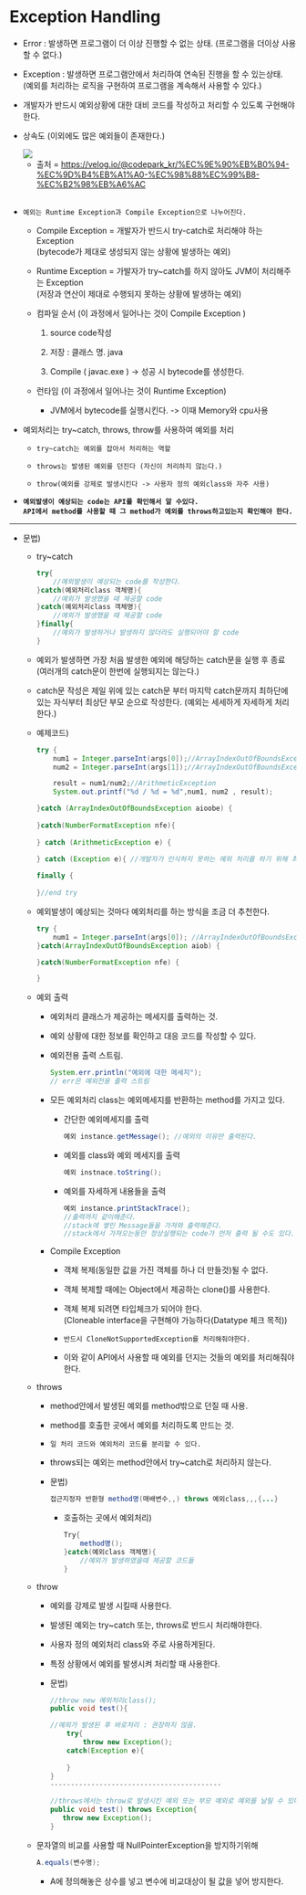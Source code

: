 Exception Handling
===

* Error : 발생하면 프로그램이 더 이상 진행할 수 없는 상태. (프로그램을 더이상 사용할 수 없다.)

* Exception : 발생하면 프로그램안에서 처리하여 연속된 진행을 할 수 있는상태. <br>(예외를 처리하는 로직을 구현하여 프로그램을 계속해서 사용할 수 있다.)

* 개발자가 반드시 예외상황에 대한 대비 코드를 작성하고 처리할 수 있도록 구현해야 한다.

* 상속도 (이외에도 많은 예외들이 존재한다.)

    <img src = https://user-images.githubusercontent.com/74294325/100398518-5424fa00-3092-11eb-96da-cdbb3f17c25d.png>

    * 출처 = https://velog.io/@codepark_kr/%EC%9E%90%EB%B0%94-%EC%9D%B4%EB%A1%A0-%EC%98%88%EC%99%B8-%EC%B2%98%EB%A6%AC

    <br>

* `예외는 Runtime Exception과 Compile Exception으로 나누어진다.`

    * Compile Exception = 개발자가 반드시 try-catch로 처리해야 하는 Exception<br>
    (bytecode가 제대로 생성되지 않는 상황에 발생하는 예외)
    
    * Runtime Exception = 가발자가 try~catch를 하지 않아도 JVM이 처리해주는 Exception <br>
    (저장과 연산이 제대로 수행되지 못하는 상황에 발생하는 예외)


    * 컴파일 순서 (이 과정에서 일어나는 것이 Compile Exception )
        
        1. source code작성 

        2. 저장 : 클래스 명. java

        3. Compile ( javac.exe ) -> 성공 시 bytecode를 생성한다.

    * 런타임 (이 과정에서 일어나는 것이 Runtime Exception)
       
        * JVM에서 bytecode를 실행시킨다. -> 이때 Memory와 cpu사용

* 예외처리는 try~catch, throws, throw를 사용하여 예외를 처리

    * `try~catch는 예외를 잡아서 처리하는 역할`

    * `throws는 발생된 예외를 던진다 (자신이 처리하지 않는다.)`

    * `throw(예외를 강제로 발생시킨다 -> 사용자 정의 예외class와 자주 사용)`


* **`예외발생이 예상되는 code는 API를 확인해서 알 수있다.`**<br>
**`API에서 method를 사용할 때 그 method가 예외를 throws하고있는지 확인해야 한다.`**

----


* 문법)

    * try~catch

        ```java
        try{
            //예외발생이 예상되는 code를 작성한다.
        }catch(예외처리class 객체명){
            //예외가 발생했을 때 제공할 code
        }catch(예외처리class 객체명){
            //예외가 발생했을 때 제공할 code
        }finally{
            //예외가 발생하거나 발생하지 않더라도 실행되어야 할 code
        }
        ```

    * 예외가 발생하면 가장 처음 발생한 예외에 해당하는 catch문을 실행 후 종료 <br>
    (여러개의 catch문이 한번에 실행되지는 않는다.)

    * catch문 작성은 제일 위에 있는 catch문 부터 마지막 catch문까지 최하단에 있는 자식부터 최상단 부모 순으로 작성한다. (예외는 세세하게 자세하게 처리한다.)

    * 예제코드)

        ```java
        try {
			num1 = Integer.parseInt(args[0]);//ArrayIndexOutOfBoundsException, NumberFormatException
			num2 = Integer.parseInt(args[1]);//ArrayIndexOutOfBoundsException, NumberFormatException

			result = num1/num2;//ArithmeticException
			System.out.printf("%d / %d = %d",num1, num2 , result);
		
		}catch (ArrayIndexOutOfBoundsException aioobe) {
			
		}catch(NumberFormatException nfe){
			
		} catch (ArithmeticException e) {
			
		} catch (Exception e){ //개발자가 인식하지 못하는 예외 처리를 하기 위해 최상위 예외class를 마지막에 정의해준다. 

		finally {
			
		}//end try
        ```

    * 예외발생이 예상되는 것마다 예외처리를 하는 방식을 조금 더 추천한다.

        ```java
        try {
			num1 = Integer.parseInt(args[0]); //ArrayIndexOutOfBoundsException, NumberFormatException
		}catch(ArrayIndexOutOfBoundsException aiob) {
		
		}catch(NumberFormatException nfe) {
		
		}
		```
    
    * 예외 출력

        * 예외처리 클래스가 제공하는 메세지를 출력하는 것.

        * 예외 상황에 대한 정보를 확인하고 대응 코드를 작성할 수 있다.

        * 예외전용 출력 스트림.

            ```java
            System.err.println("예외에 대한 메세지");
            // err은 예외전용 출력 스트림
            ```
        * 모든 예외처리 class는 예외메세지를 반환하는 method를 가지고 있다.

            * 간단한 예외메세지를 출력
                ```java
                예외 instance.getMessage(); //예외의 이유만 출력된다.

                ```
            
            * 예외를 class와 예외 메세지를 출력
                ```java
                예외 instnace.toString();
                ```

            * 예외를 자세하게 내용들을 출력
                ```java
                예외 instance.printStackTrace(); 
                //출력까지 같이해준다.
                //stack에 쌓인 Message들을 가져와 출력해준다.
                //stack에서 가져오는동안 정상실행되는 code가 먼저 출력 될 수도 있다.
                ```

        * Compile Exception

            * 객체 복제(동일한 값을 가진 객체를 하나 더 만들것)될 수 없다.

            * 객체 복제할 때에는 Object에서 제공하는 clone()를 사용한다.

            * 객체 복제 되려면 타입체크가 되어야 한다. <br>
            (Cloneable interface을 구현해야 가능하다(Datatype 체크 목적))
    
            * `반드시 CloneNotSupportedException를 처리해줘야한다.`

            * 이와 같이 API에서 사용할 때 예외를 던지는 것들의 예외를 처리해줘야한다.

    * throws

        * method안에서 발생된 예외를 method밖으로 던질 때 사용.

        * method를 호출한 곳에서 예외를 처리하도록 만드는 것.

        * `일 처리 코드와 예외처리 코드를 분리할 수 있다.`

        * throws되는 예외는 method안에서 try~catch로 처리하지 않는다.

        * 문법)

            ```java
            접근지정자 반환형 method명(매배변수,,) throws 예외class,,,{...}
            ```
            
            * 호출하는 곳에서 예외처리)

                ```java
                Try{
                    method명();
                }catch(예외class 객체명){
                    //예외가 발생하였을때 제공할 코드들
                }
                ```

    * throw

        * 예외를 강제로 발생 시킬때 사용한다.

        * 발생된 예외는 try~catch 또는, throws로 반드시 처리해야한다.

        * 사용자 정의 예외처리 class와 주로 사용하게된다.

        * 특정 상황에서 예외를 발생시켜 처리할 때 사용한다.

        * 문법)

            ```java
            //throw new 예외처리class();
            public void test(){

            //예외가 발생된 후 바로처리 : 권장하지 않음.
                try{
                    throw new Exception();
                catch(Exception e){
                    
                }
            }
            ------------------------------------------

            //throws에서는 throw로 발생시킨 예외 또는 부모 예외로 예외를 날릴 수 있다.
            public void test() throws Exception{
               throw new Exception(); 
            }

            ```

    * 문자열의 비교를 사용할 때 NullPointerException을 방지하기위해

        ```java
        A.equals(변수명);
        ```

        * A에 정의해놓은 상수를 넣고 변수에 비교대상이 될 값을 넣어 방지한다.
        